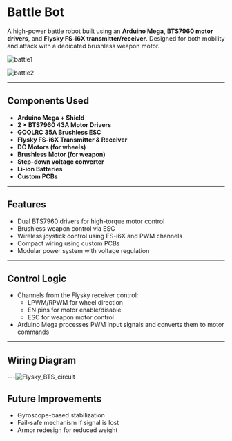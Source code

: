 # Battle Bot

A high-power battle robot built using an **Arduino Mega**, **BTS7960 motor drivers**, and **Flysky FS-i6X transmitter/receiver**. Designed for both mobility and attack with a dedicated brushless weapon motor.


![battle1](https://github.com/user-attachments/assets/9818ec9d-281b-4791-9f54-84bcaf80b43e)

![battle2](https://github.com/user-attachments/assets/f5f00844-fc86-48e4-9f56-ac6ba5e703ef)


---

## Components Used
- **Arduino Mega + Shield**
- **2 × BTS7960 43A Motor Drivers**
- **GOOLRC 35A Brushless ESC**
- **Flysky FS-i6X Transmitter & Receiver**
- **DC Motors (for wheels)**
- **Brushless Motor (for weapon)**
- **Step-down voltage converter**
- **Li-ion Batteries**
- **Custom PCBs**

---

## Features
- Dual BTS7960 drivers for high-torque motor control
- Brushless weapon control via ESC
- Wireless joystick control using FS-i6X and PWM channels
- Compact wiring using custom PCBs
- Modular power system with voltage regulation

---

## Control Logic
- Channels from the Flysky receiver control:
  - LPWM/RPWM for wheel direction
  - EN pins for motor enable/disable
  - ESC for weapon motor control
- Arduino Mega processes PWM input signals and converts them to motor commands

---

## Wiring Diagram
---![Flysky_BTS_circuit](https://github.com/user-attachments/assets/2a50ce00-7f6a-4950-ac96-28619fb35e86)


## Future Improvements
- Gyroscope-based stabilization
- Fail-safe mechanism if signal is lost
- Armor redesign for reduced weight
